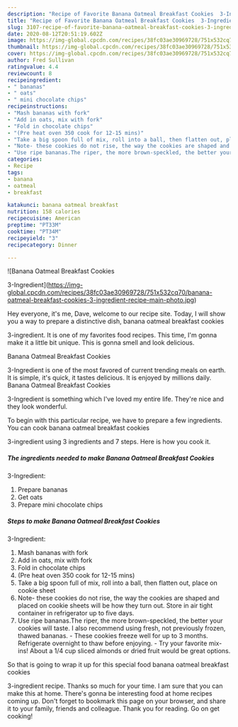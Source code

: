 ```yaml
---
description: "Recipe of Favorite Banana Oatmeal Breakfast Cookies  3-Ingredient"
title: "Recipe of Favorite Banana Oatmeal Breakfast Cookies  3-Ingredient"
slug: 3107-recipe-of-favorite-banana-oatmeal-breakfast-cookies-3-ingredient
date: 2020-08-12T20:51:19.602Z
image: https://img-global.cpcdn.com/recipes/38fc03ae30969728/751x532cq70/banana-oatmeal-breakfast-cookies-3-ingredient-recipe-main-photo.jpg
thumbnail: https://img-global.cpcdn.com/recipes/38fc03ae30969728/751x532cq70/banana-oatmeal-breakfast-cookies-3-ingredient-recipe-main-photo.jpg
cover: https://img-global.cpcdn.com/recipes/38fc03ae30969728/751x532cq70/banana-oatmeal-breakfast-cookies-3-ingredient-recipe-main-photo.jpg
author: Fred Sullivan
ratingvalue: 4.4
reviewcount: 8
recipeingredient:
- " bananas"
- " oats"
- " mini chocolate chips"
recipeinstructions:
- "Mash bananas with fork"
- "Add in oats, mix with fork"
- "Fold in chocolate chips"
- "(Pre heat oven 350 cook for 12-15 mins)"
- "Take a big spoon full of mix, roll into a ball, then flatten out, place on cookie sheet"
- "Note- these cookies do not rise, the way the cookies are shaped and placed on cookie sheets will be how they turn out. Store in air tight container in refrigerator up to five days."
- "Use ripe bananas.The riper, the more brown-speckled, the better your cookies will taste. I also recommend using fresh, not previously frozen, thawed bananas. These cookies freeze well for up to 3 months. Refrigerate overnight to thaw before enjoying. Try your favorite mix-ins! About a 1/4 cup sliced almonds or dried fruit would be great options."
categories:
- Recipe
tags:
- banana
- oatmeal
- breakfast

katakunci: banana oatmeal breakfast 
nutrition: 158 calories
recipecuisine: American
preptime: "PT33M"
cooktime: "PT34M"
recipeyield: "3"
recipecategory: Dinner

---
```



![Banana Oatmeal Breakfast Cookies

3-Ingredient](https://img-global.cpcdn.com/recipes/38fc03ae30969728/751x532cq70/banana-oatmeal-breakfast-cookies-3-ingredient-recipe-main-photo.jpg)

Hey everyone, it's me, Dave, welcome to our recipe site. Today, I will show you a way to prepare a distinctive dish, banana oatmeal breakfast cookies

3-ingredient. It is one of my favorites food recipes. This time, I'm gonna make it a little bit unique. This is gonna smell and look delicious.



Banana Oatmeal Breakfast Cookies

3-Ingredient is one of the most favored of current trending meals on earth. It is simple, it's quick, it tastes delicious. It is enjoyed by millions daily. Banana Oatmeal Breakfast Cookies

3-Ingredient is something which I've loved my entire life. They're nice and they look wonderful.


To begin with this particular recipe, we have to prepare a few ingredients. You can cook banana oatmeal breakfast cookies

3-ingredient using 3 ingredients and 7 steps. Here is how you cook it.

<!--inarticleads1-->

##### The ingredients needed to make Banana Oatmeal Breakfast Cookies

3-Ingredient:

1. Prepare  bananas
1. Get  oats
1. Prepare  mini chocolate chips




<!--inarticleads2-->

##### Steps to make Banana Oatmeal Breakfast Cookies

3-Ingredient:

1. Mash bananas with fork
1. Add in oats, mix with fork
1. Fold in chocolate chips
1. (Pre heat oven 350 cook for 12-15 mins)
1. Take a big spoon full of mix, roll into a ball, then flatten out, place on cookie sheet
1. Note- these cookies do not rise, the way the cookies are shaped and placed on cookie sheets will be how they turn out. Store in air tight container in refrigerator up to five days.
1. Use ripe bananas.The riper, the more brown-speckled, the better your cookies will taste. I also recommend using fresh, not previously frozen, thawed bananas. - These cookies freeze well for up to 3 months. Refrigerate overnight to thaw before enjoying. - Try your favorite mix-ins! About a 1/4 cup sliced almonds or dried fruit would be great options.




So that is going to wrap it up for this special food banana oatmeal breakfast cookies

3-ingredient recipe. Thanks so much for your time. I am sure that you can make this at home. There's gonna be interesting food at home recipes coming up. Don't forget to bookmark this page on your browser, and share it to your family, friends and colleague. Thank you for reading. Go on get cooking!
